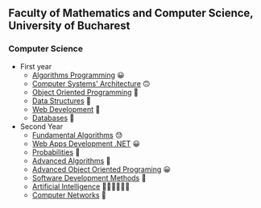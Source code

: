 ## Faculty of Mathematics and Computer Science, University of Bucharest
### Computer Science

- First year
    - [Algorithms Programming](https://github.com/flawreen/University-FMI/tree/main/Python) 😀
    - [Computer Systems' Architecture](https://github.com/flawreen/University-FMI/tree/main/ASC) 🙃
    - [Object Oriented Programming](https://github.com/flawreen/University-FMI/tree/main/POO) 😬
    - [Data Structures](https://github.com/flawreen/University-FMI/tree/main/SD) 🥱
    - [Web Development](https://github.com/flawreen/University-FMI/tree/main/TW) 🥱
    - [Databases](https://github.com/flawreen/University-FMI/tree/main/BD) 🥱
- Second Year
    - [Fundamental Algorithms]() 😓
    - [Web Apps Development .NET](https://github.com/flawreen/Collective-Knowledge) 😀
    - [Probabilities]() 🥴
    - [Advanced Algorithms](https://github.com/flawreen/University-FMI/tree/main/AA) 😤
    - [Advanced Object Oriented Programing](https://github.com/flawreen/Bibliohub) 😀
    - [Software Development Methods]() 🤔
    - [Artificial Intelligence](https://github.com/flawreen/University-FMI/tree/main/IA) 🤒😵‍💫😷🤢😖
    - [Computer Networks](https://github.com/flawreen/University-FMI/tree/main/RC) 💊
